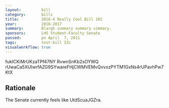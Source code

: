```yaml
---
layout:         bill
category:       bills
title:          2016-4 Really Cool Bill 102
year:           2016-2017
summary:        Blargh summary summary simmary.
sponsors:       LHS Student-Faculty Senate
passed:         pn April  7, 2011
tags:           test-bill IZc
visualworkflow: true
---
```



fukICKiMrUKzaTPf47NY RvwnSnKb2sOYWQ rUwaCa5XUIwrfAZG9SYwareFHjCWMVEMvQvvxzPYTM1GxNs4rUPavhPw7KtX 




Rationale
---------
The Senate currently feels like UtdScuaJGZra.
